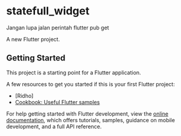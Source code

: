 # statefull_widget

Jangan lupa jalan perintah flutter pub get

A new Flutter project.

## Getting Started

This project is a starting point for a Flutter application.

A few resources to get you started if this is your first Flutter project:

- [Ridho]
- [Cookbook: Useful Flutter samples](https://docs.flutter.dev/cookbook)

For help getting started with Flutter development, view the
[online documentation](https://docs.flutter.dev/), which offers tutorials,
samples, guidance on mobile development, and a full API reference.
